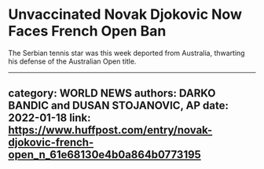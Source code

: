 # Unvaccinated Novak Djokovic Now Faces French Open Ban

The Serbian tennis star was this week deported from Australia, thwarting his defense of the Australian Open title.

---
category: WORLD NEWS
authors: DARKO BANDIC and DUSAN STOJANOVIC, AP
date: 2022-01-18
link: https://www.huffpost.com/entry/novak-djokovic-french-open_n_61e68130e4b0a864b0773195
---
